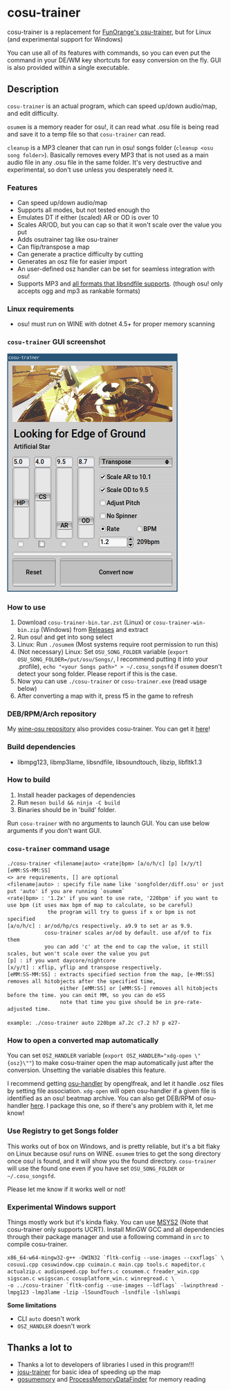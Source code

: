 # cosu-trainer
cosu-trainer is a replacement for [FunOrange's osu-trainer](https://github.com/FunOrange/osu-trainer), but for Linux (and experimental support for Windows)

You can use all of its features with commands, so you can even put the command in your DE/WM key shortcuts for easy conversion on the fly. GUI is also provided within a single executable.

## Description
`cosu-trainer` is an actual program, which can speed up/down audio/map, and edit difficulty.

`osumem` is a memory reader for osu!, it can read what .osu file is being read and save it to a temp file so that `cosu-trainer` can read.

`cleanup` is a MP3 cleaner that can run in osu! songs folder (`cleanup <osu song folder>`).
Basically removes every MP3 that is not used as a main audio file in any .osu file in the same folder.
It's very destructive and experimental, so don't use unless you desperately need it.

### Features
- Can speed up/down audio/map
- Supports all modes, but not tested enough tho
- Emulates DT if either (scaled) AR or OD is over 10
- Scales AR/OD, but you can cap so that it won't scale over the value you put
- Adds osutrainer tag like osu-trainer
- Can flip/transpose a map
- Can generate a practice difficulty by cutting
- Generates an osz file for easier import
- An user-defined osz handler can be set for seamless integration with osu!
- Supports MP3 and [all formats that libsndfile supports](https://libsndfile.github.io/libsndfile/formats.html). (though osu! only accepts ogg and mp3 as rankable formats)

### Linux requirements
- osu! must run on WINE with dotnet 4.5+ for proper memory scanning

### `cosu-trainer` GUI screenshot
![Screenshot](docs/cosu.png)

### How to use
1. Download `cosu-trainer-bin.tar.zst` (Linux) or `cosu-trainer-win-bin.zip` (Windows) from [Releases](https://github.com/hwsmm/cosutrainer/releases) and extract
2. Run osu! and get into song select
3. Linux: Run `./osumem` (Most systems require root permission to run this)
4. (Not necessary) Linux: Set `OSU_SONG_FOLDER` variable (`export OSU_SONG_FOLDER=/put/osu/Songs/`, I recommend putting it into your .profile), `echo "<your Songs path>" > ~/.cosu_songsfd` if `osumem` doesn't detect your song folder. Please report if this is the case.
5. Now you can use `./cosu-trainer` or `cosu-trainer.exe` (read usage below)
6. After converting a map with it, press f5 in the game to refresh

### DEB/RPM/Arch repository
My [wine-osu repository](https://build.opensuse.org/project/show/home:hwsnemo:packaged-wine-osu) also provides cosu-trainer.
You can get it [here](https://software.opensuse.org//download.html?project=home%3Ahwsnemo%3Apackaged-wine-osu&package=cosu-trainer)!

### Build dependencies
- libmpg123, libmp3lame, libsndfile, libsoundtouch, libzip, libfltk1.3

### How to build
1. Install header packages of dependencies
2. Run `meson build && ninja -C build`
3. Binaries should be in 'build' folder.

Run `cosu-trainer` with no arguments to launch GUI. You can use below arguments if you don't want GUI.

### `cosu-trainer` command usage
```
./cosu-trainer <filename|auto> <rate|bpm> [a/o/h/c] [p] [x/y/t] [eMM:SS-MM:SS]
<> are requirements, [] are optional
<filename|auto> : specify file name like 'songfolder/diff.osu' or just put 'auto' if you are running `osumem`
<rate|bpm> : '1.2x' if you want to use rate, '220bpm' if you want to use bpm (it uses max bpm of map to calculate, so be careful)
             the program will try to guess if x or bpm is not specified
[a/o/h/c] : ar/od/hp/cs respectively. a9.9 to set ar as 9.9.
            cosu-trainer scales ar/od by default. use af/of to fix them
            you can add 'c' at the end to cap the value, it still scales, but won't scale over the value you put
[p] : if you want daycore/nightcore
[x/y/t] : xflip, yflip and transpose respectively.
[eMM:SS-MM:SS] : extracts specified section from the map, [e-MM:SS] removes all hitobjects after the specified time,
                 either [eMM:SS] or [eMM:SS-] removes all hitobjects before the time. you can omit MM, so you can do eSS
                 note that time you give should be in pre-rate-adjusted time.

example: ./cosu-trainer auto 220bpm a7.2c c7.2 h7 p e27-
```

### How to open a converted map automatically
You can set `OSZ_HANDLER` variable (`export OSZ_HANDLER="xdg-open \"{osz}\""`) to make cosu-trainer open the map automatically just after the conversion. Unsetting the variable disables this feature.

I recommend getting [osu-handler](https://aur.archlinux.org/packages/osu-handler) by openglfreak, and let it handle .osz files by setting file association.
`xdg-open` will open osu-handler if a given file is identified as an osu! beatmap archive.
You can also get DEB/RPM of osu-handler [here](https://software.opensuse.org//download.html?project=home%3Ahwsnemo%3Apackaged-wine-osu&package=osu-handler-wine).
I package this one, so if there's any problem with it, let me know!

### Use Registry to get Songs folder
This works out of box on Windows, and is pretty reliable, but it's a bit flaky on Linux because osu! runs on WINE.
`osumem` tries to get the song directory once osu! is found, and it will show you the found directory. `cosu-trainer` will use the found one even if you have set `OSU_SONG_FOLDER` or `~/.cosu_songsfd`.

Please let me know if it works well or not!

### Experimental Windows support
Things mostly work but it's kinda flaky. You can use [MSYS2](https://msys2.org) (Note that cosu-trainer only supports UCRT).
Install MinGW GCC and all dependencies through their package manager and use a following command in `src` to compile cosu-trainer.
```
x86_64-w64-mingw32-g++ -DWIN32 `fltk-config --use-images --cxxflags` \
cosuui.cpp cosuwindow.cpp cuimain.c main.cpp tools.c mapeditor.c actualzip.c audiospeed.cpp buffers.c cosumem.c freader_win.cpp sigscan.c wsigscan.c cosuplatform_win.c winregread.c \
-o ../cosu-trainer `fltk-config --use-images --ldflags` -lwinpthread -lmpg123 -lmp3lame -lzip -lSoundTouch -lsndfile -lshlwapi
```

**Some limitations**
- CLI `auto` doesn't work
- `OSZ_HANDLER` doesn't work

## Thanks a lot to
- Thanks a lot to developers of libraries I used in this program!!!
- [josu-trainer](https://github.com/ngoduyanh/josu-trainer) for basic idea of speeding up the map
- [gosumemory](https://github.com/l3lackShark/gosumemory) and [ProcessMemoryDataFinder](https://github.com/Piotrekol/ProcessMemoryDataFinder) for memory reading
